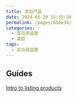 ```yaml
---
title: 添加产品
date: 2024-05-20 15:35:30
permalink: /pages/616e34/
categories: 
  - 亚马逊运营
  - 类目
tags: 
  - 亚马逊运营
---
```


## Guides

[Intro to listing products](https://sellercentral.amazon.com/learn/courses?moduleId=4e1a71e7-388e-49ad-9752-866786639586&ref_=su_home_pm&modLanguage=English&videoPlayer=airy)
